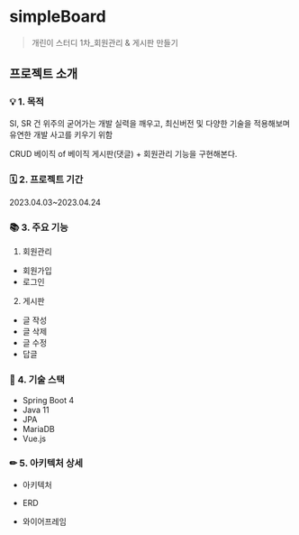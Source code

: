 # simpleBoard
> 개린이 스터디 1차_회원관리 &amp; 게시판 만들기

## 프로젝트 소개
### 💡 1. 목적
SI, SR 건 위주의 굳어가는 개발 실력을 깨우고, 최신버전 및 다양한 기술을 적용해보며 유연한 개발 사고를 키우기 위함

CRUD 베이직 of 베이직 게시판(댓글) + 회원관리 기능을 구현해본다.


### 🗓 2. 프로젝트 기간
2023.04.03~2023.04.24


### 📚 3. 주요 기능
1. 회원관리
  - 회원가입
  - 로그인
2. 게시판
  - 글 작성
  - 글 삭제
  - 글 수정
  - 답글

### 📃 4. 기술 스택
- Spring Boot 4
- Java 11
- JPA
- MariaDB
- Vue.js

### ✏ 5. 아키텍처 상세
- 아키텍처

- ERD


- 와이어프레임

